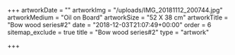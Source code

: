+++
artworkDate = ""
artworkImg = "/uploads/IMG_20181112_200744.jpg"
artworkMedium = "Oil on Board"
artworkSize = "52 X 38 cm"
artworkTitle = "Bow wood series#2"
date = "2018-12-03T21:07:49+00:00"
order = 6
sitemap_exclude = true
title = "Bow wood series#2"
type = "artwork"

+++
